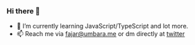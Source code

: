 ### Hi there 👋

- 🌱 I’m currently learning JavaScript/TypeScript and lot more.
- 📫 Reach me via fajar@umbara.me or dm directly at [twitter](https://twitter.com/0fjar)
